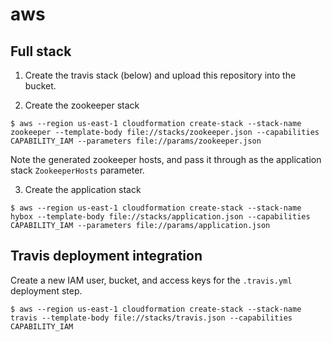 # aws

## Full stack

1. Create the travis stack (below) and upload this repository into the bucket.

2. Create the zookeeper stack

```console
$ aws --region us-east-1 cloudformation create-stack --stack-name zookeeper --template-body file://stacks/zookeeper.json --capabilities CAPABILITY_IAM --parameters file://params/zookeeper.json
```

Note the generated zookeeper hosts, and pass it through as the application stack `ZookeeperHosts` parameter.

3. Create the application stack

```console
$ aws --region us-east-1 cloudformation create-stack --stack-name hybox --template-body file://stacks/application.json --capabilities CAPABILITY_IAM --parameters file://params/application.json
```

## Travis deployment integration

Create a new IAM user, bucket, and access keys for the `.travis.yml` deployment step.

```console
$ aws --region us-east-1 cloudformation create-stack --stack-name travis --template-body file://stacks/travis.json --capabilities CAPABILITY_IAM
```
